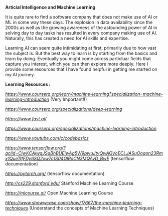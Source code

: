 **Articial Intelligence and Machine Learning**

It is quite rare to find a software company that does not make use of AI or ML in some way these days. The explosion in data availability since the 2000s as well as the growing awareness of the astounding power of AI in solving day to day tasks has resulted in every company making use of AI. Naturally, this has created a need for AI skills and expertise.

Learning AI can seem quite intimidating at first, primarily due to how vast the subject is. But the best way to learn is by starting from the basics and learn by doing. Eventually you might come across particluar fields that capture you interest, which you can then explore more deeply. Here I provide some resources that I have found helpful in getting me started on my AI journey.

**Learning Resources :**

*https://www.coursera.org/learn/machine-learning?specialization=machine-learning-introduction* (Very Important!!)

*https://www.coursera.org/specializations/deep-learning*

*https://www.fast.ai/*

*https://www.coursera.org/specializations/machine-learning-introduction*

*https://www.youtube.com/c/codebasics*

*https://www.tensorflow.org/?gclid=CjwKCAjwqJSaBhBUEiwAg5W9pwuJtyQwAQVoECLJASuOoqon23Rmx1QueTtfFDy6SQ2xw7c1S04OlRoCN3MQAvD_BwE* (tensorflow documentation)

*https://pytorch.org/* (tensorflow documentation)

*http://cs229.stanford.edu/*  Stanford Machine Learning Course

*https://mlcourse.ai/*  Open Machine Learning Course

*https://www.showwcase.com/show/17667/the-machine-learning-techniques* (Understand the concepts of Machine Learning Techniques)
